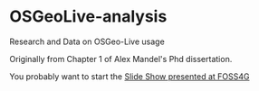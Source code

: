 OSGeoLive-analysis
==================

Research and Data on OSGeo-Live usage


Originally from Chapter 1 of Alex Mandel's Phd dissertation.

You probably want to start the [Slide Show presented at FOSS4G](foss4g2014.pdf)
